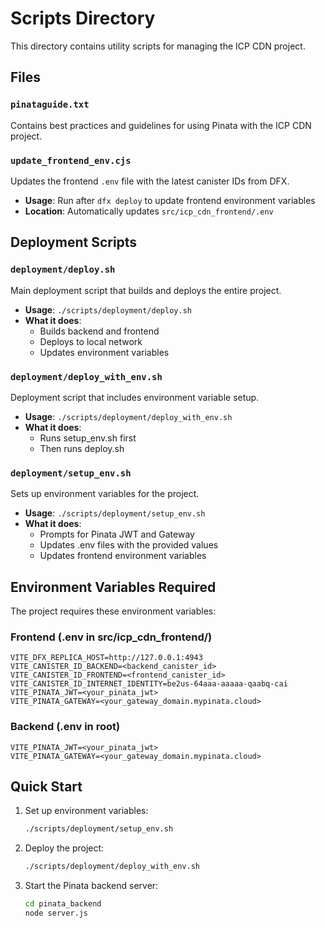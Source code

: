 # Scripts Directory

This directory contains utility scripts for managing the ICP CDN project.

## Files

### `pinataguide.txt`
Contains best practices and guidelines for using Pinata with the ICP CDN project.

### `update_frontend_env.cjs`
Updates the frontend `.env` file with the latest canister IDs from DFX.
- **Usage**: Run after `dfx deploy` to update frontend environment variables
- **Location**: Automatically updates `src/icp_cdn_frontend/.env`

## Deployment Scripts

### `deployment/deploy.sh`
Main deployment script that builds and deploys the entire project.
- **Usage**: `./scripts/deployment/deploy.sh`
- **What it does**: 
  - Builds backend and frontend
  - Deploys to local network
  - Updates environment variables

### `deployment/deploy_with_env.sh`
Deployment script that includes environment variable setup.
- **Usage**: `./scripts/deployment/deploy_with_env.sh`
- **What it does**: 
  - Runs setup_env.sh first
  - Then runs deploy.sh

### `deployment/setup_env.sh`
Sets up environment variables for the project.
- **Usage**: `./scripts/deployment/setup_env.sh`
- **What it does**:
  - Prompts for Pinata JWT and Gateway
  - Updates .env files with the provided values
  - Updates frontend environment variables

## Environment Variables Required

The project requires these environment variables:

### Frontend (.env in src/icp_cdn_frontend/)
```
VITE_DFX_REPLICA_HOST=http://127.0.0.1:4943
VITE_CANISTER_ID_BACKEND=<backend_canister_id>
VITE_CANISTER_ID_FRONTEND=<frontend_canister_id>
VITE_CANISTER_ID_INTERNET_IDENTITY=be2us-64aaa-aaaaa-qaabq-cai
VITE_PINATA_JWT=<your_pinata_jwt>
VITE_PINATA_GATEWAY=<your_gateway_domain.mypinata.cloud>
```

### Backend (.env in root)
```
VITE_PINATA_JWT=<your_pinata_jwt>
VITE_PINATA_GATEWAY=<your_gateway_domain.mypinata.cloud>
```

## Quick Start

1. Set up environment variables:
   ```bash
   ./scripts/deployment/setup_env.sh
   ```

2. Deploy the project:
   ```bash
   ./scripts/deployment/deploy_with_env.sh
   ```

3. Start the Pinata backend server:
   ```bash
   cd pinata_backend
   node server.js
   ``` 